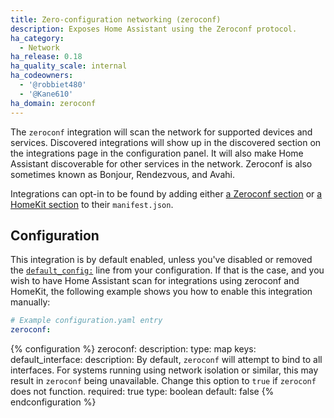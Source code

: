 ```yaml
---
title: Zero-configuration networking (zeroconf)
description: Exposes Home Assistant using the Zeroconf protocol.
ha_category:
  - Network
ha_release: 0.18
ha_quality_scale: internal
ha_codeowners:
  - '@robbiet480'
  - '@Kane610'
ha_domain: zeroconf
---
```


The `zeroconf` integration will scan the network for supported devices and services. Discovered integrations will show up in the discovered section on the integrations page in the configuration panel. It will also make Home Assistant discoverable for other services in the network. Zeroconf is also sometimes known as Bonjour, Rendezvous, and Avahi.

Integrations can opt-in to be found by adding either [a Zeroconf section](https://developers.home-assistant.io/docs/en/next/creating_integration_manifest.html#zeroconf) or [a HomeKit section](https://developers.home-assistant.io/docs/en/next/creating_integration_manifest.html#homekit) to their `manifest.json`.

## Configuration

This integration is by default enabled, unless you've disabled or removed the [`default_config:`](https://www.home-assistant.io/integrations/default_config/) line from your configuration. If that is the case, and you wish to have Home Assistant scan for integrations using zeroconf and HomeKit, the following example shows you how to enable this integration manually:

```yaml
# Example configuration.yaml entry
zeroconf:
```

{% configuration %}
zeroconf:
  description: 
  type: map
  keys:
   default_interface:
     description: By default, `zeroconf` will attempt to bind to all interfaces. For systems running using network isolation or similar, this may result in `zeroconf` being unavailable. Change this option to `true` if `zeroconf` does not function.
     required: true
     type: boolean
     default: false
{% endconfiguration %}

